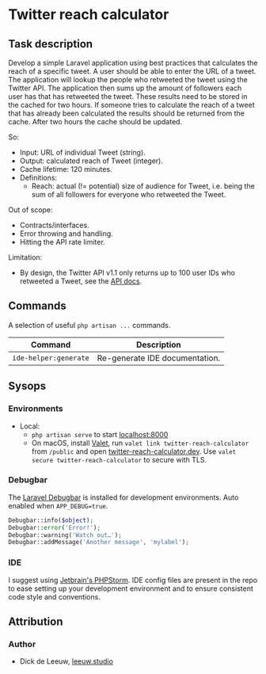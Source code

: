 # Twitter reach calculator

## Task description

Develop a simple Laravel application using best practices that calculates the reach of a specific tweet.
A user should be able to enter the URL of a tweet. The application will lookup the people who retweeted 
the tweet using the Twitter API. The application then sums up the amount of followers each user has that 
has retweeted the tweet. These results need to be stored in the cached for two hours. If someone tries to 
calculate the reach of a tweet that has already been calculated the results should be returned from the 
cache. After two hours the cache should be updated.

So:

- Input: URL of individual Tweet (string).
- Output: calculated reach of Tweet (integer).
- Cache lifetime: 120 minutes.
- Definitions:
	- Reach: actual (!= potential) size of audience for Tweet, i.e. being the sum of all followers
	for everyone who retweeted the Tweet.
	
Out of scope:

- Contracts/interfaces.
- Error throwing and handling.
- Hitting the API rate limiter.

Limitation:

- By design, the Twitter API v1.1 only returns up to 100 user IDs who retweeted a Tweet, see the [API docs](https://developer.twitter.com/en/docs/tweets/post-and-engage/api-reference/get-statuses-retweeters-ids).

## Commands

A selection of useful `php artisan ...` commands.

| Command                                                               | Description                                        |
| ----------------------------------------------------------------------| -------------------------------------------------- |
| `ide-helper:generate`                                     			| Re-generate IDE documentation.                     |

## Sysops

### Environments

- Local: 
  - `php artisan serve` to start [localhost:8000](http://localhost:8000)
  - On macOS, install [Valet](https://laravel.com/docs/5.5/valet), run `valet link twitter-reach-calculator` from `/public` and open 
  [twitter-reach-calculator.dev](https://twitter-reach-calculator.dev). Use `valet secure twitter-reach-calculator` to secure with TLS.

### Debugbar

The [Laravel Debugbar](https://github.com/barryvdh/laravel-debugbar) is installed for development environments. 
Auto enabled when `APP_DEBUG=true`.

```php
Debugbar::info($object);
Debugbar::error('Error!');
Debugbar::warning('Watch out…');
Debugbar::addMessage('Another message', 'mylabel');
```

### IDE

I suggest using [Jetbrain's PHPStorm](https://www.jetbrains.com/phpstorm/). IDE config files are present in the repo to
ease setting up your development environment and to ensure consistent code style and conventions.

## Attribution

### Author
- Dick de Leeuw, [leeuw.studio](https://leeuw.studio)
